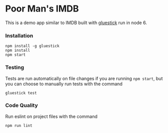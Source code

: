 Poor Man's IMDB
===============

[gluestick]: https://github.com/TrueCar/gluestick

This is a demo app similar to IMDB built with [gluestick] run in node 6.
    
### Installation

    npm install -g gluestick
    npm install
    npm start
    
### Testing

Tests are run automatically on file changes if you are running `npm start`, but you can choose to manually run
tests with the command

    gluestick test
    
### Code Quality

Run eslint on project files with the command

    npm run lint
